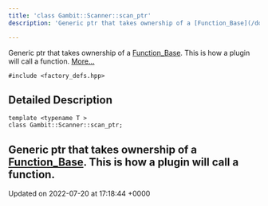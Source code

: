 ```yaml
---
title: 'class Gambit::Scanner::scan_ptr'
description: 'Generic ptr that takes ownership of a [Function_Base](/documentation/code/classes/classgambit_1_1scanner_1_1function__base/). This is how a plugin will call a function. '

---
```









Generic ptr that takes ownership of a [Function_Base](/documentation/code/classes/classgambit_1_1scanner_1_1function__base/). This is how a plugin will call a function.  [More...](#detailed-description)


`#include <factory_defs.hpp>`

## Detailed Description

```
template <typename T >
class Gambit::Scanner::scan_ptr;
```

Generic ptr that takes ownership of a [Function_Base](/documentation/code/classes/classgambit_1_1scanner_1_1function__base/). This is how a plugin will call a function. 
-------------------------------

Updated on 2022-07-20 at 17:18:44 +0000
